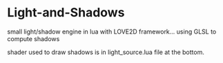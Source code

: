 Light-and-Shadows
=================

small light/shadow engine in lua with LOVE2D framework... using GLSL to compute shadows


shader used to draw shadows is in light_source.lua file at the bottom.
